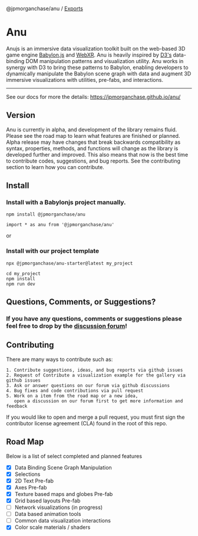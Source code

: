 @jpmorganchase/anu / [Exports](modules.md)

# Anu

Anujs is an immersive data visualization toolkit built on the web-based 3D game engine [Babylon.js](https://www.babylonjs.com/) and [WebXR](https://immersiveweb.dev/). Anu is heavily inspired by [D3's](https://d3js.org/) data-binding DOM manipulation patterns and visualization utility. Anu works in synergy with D3 to bring these patterns to Babylon, enabling developers to dynamically manipulate the Babylon scene graph with data and augment 3D immersive visualizations with utilities, pre-fabs, and interactions. 

---
See our docs for more the details: https://jpmorganchase.github.io/anu/

## Version

Anu is currently in alpha, and development of the library remains fluid. Please see the road map to learn what features are finished or planned. Alpha release may have changes that break backwards compatibility as syntax, properties, methods, and functions will change as the library is developed further and improved. This also means that now is the best time to contribute codes, suggestions, and bug reports. See the contributing section to learn how you can contribute. 

## Install

### Install with a Babylonjs project manually. 
```
npm install @jpmorganchase/anu
```

```
import * as anu from '@jpmorganchase/anu'
```

or

### Install with our project template
```
npx @jpmorganchase/anu-starter@latest my_project 
```

```
cd my_project
npm install 
npm run dev
```

## Questions, Comments, or Suggestions?

### If you have any questions, comments or suggestions please feel free to drop by the [discussion forum](https://github.com/jpmorganchase/anu/discussions)!

## Contributing 

There are many ways to contribute such as:
    
    1. Contribute suggestions, ideas, and bug reports via github issues 
    2. Request of Contribute a visualization example for the gallery via github issues
    3. Ask or answer questions on our forum via github discussions 
    4. Bug fixes and code contributions via pull request
    5. Work on a item from the road map or a new idea,
       open a discussion on our forum first to get more information and feedback

If you would like to open and merge a pull request, you must first sign the contributor license agreement (CLA) found in the root of this repo.

## Road Map

Below is a list of select completed and planned features

- [x] Data Binding Scene Graph Manipulation 
- [x] Selections
- [x] 2D Text Pre-fab
- [x] Axes Pre-fab
- [x] Texture based maps and globes Pre-fab
- [x] Grid based layouts Pre-fab
- [ ] Network visualizations (in progress)
- [ ] Data based animation tools 
- [ ] Common data visualization interactions
- [x] Color scale materials / shaders
